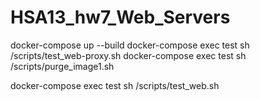 # HSA13_hw7_Web_Servers

docker-compose up --build
docker-compose exec test sh /scripts/test_web-proxy.sh
docker-compose exec test sh /scripts/purge_image1.sh

docker-compose exec test sh /scripts/test_web.sh
